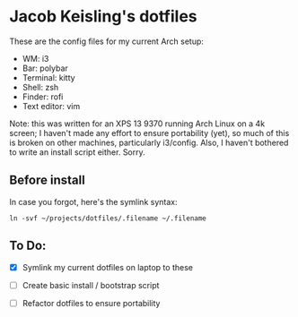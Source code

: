 # Jacob Keisling's dotfiles

These are the config files for my current Arch setup:
* WM: i3
* Bar: polybar
* Terminal: kitty
* Shell: zsh
* Finder: rofi
* Text editor: vim

Note: this was written for an XPS 13 9370 running Arch Linux on a 4k screen; I haven't made any effort to ensure portability (yet), so much of this is broken on other machines, particularly i3/config. Also, I haven't bothered to write an install script either. Sorry.


## Before install 
In case you forgot, here's the symlink syntax:

```
ln -svf ~/projects/dotfiles/.filename ~/.filename
```

## To Do:
- [X] Symlink my current dotfiles on laptop to these
- [ ] Create basic install / bootstrap script
- [ ] Refactor dotfiles to ensure portability

